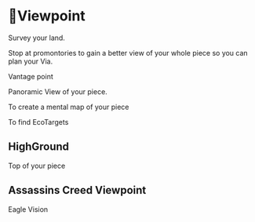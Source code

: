 # 🔻<via>Viewpoint</via>

Survey your land.

Stop at promontories to gain a better view of your whole piece so you can plan your Via.

Vantage point

Panoramic View of your piece.

To create a mental map of your piece

To find EcoTargets

## HighGround

Top of your piece

## Assassins Creed Viewpoint

Eagle Vision
